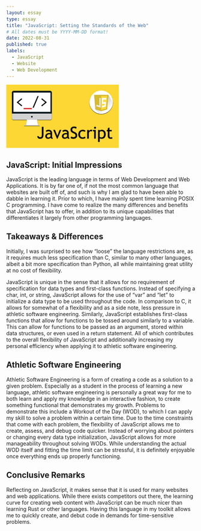```yaml
---
layout: essay
type: essay
title: "JavaScript: Setting the Standards of the Web"
# All dates must be YYYY-MM-DD format!
date: 2022-08-31
published: true
labels:
  - JavaScript
  - Website
  - Web Development
---
```


<img width="300px" class="rounded float-start pe-4" src="../img/javascript-reflection/javascript.jpg">

## JavaScript: Initial Impressions

JavaScript is the leading language in terms of Web Development and Web Applications. It is by far one of, if not the most common language that websites are built off of, and such is why I am glad to have been able to dabble in learning it. Prior to which, I have mainly spent time learning POSIX C programming. I have come to realize the many differences and benefits that JavaScript has to offer, in addition to its unique capabilities that differentiates it largely from other programming languages.

## Takeaways & Differences

Initially, I was surprised to see how “loose” the language restrictions are, as it requires much less specification than C, similar to many other languages, albeit a bit more specification than Python, all while maintaining great utility at no cost of flexibility.

JavaScript is unique in the sense that it allows for no requirement of specification for data types and first-class functions. Instead of specifying a char, int, or string, JavaScript allows for the use of “var” and “let” to initialize a data type to be used throughout the code. In comparison to C, it allows for somewhat of a flexibility and as a side note, less pressure in athletic software engineering. Similarly, JavaScript establishes first-class functions that allow for functions to be tossed around similarly to a variable. This can allow for functions to be passed as an argument, stored within data structures, or even used in a return statement. All of which contributes to the overall flexibility of JavaScript and additionally increasing my personal efficiency when applying it to athletic software engineering.


## Athletic Software Engineering

Athletic Software Engineering is a form of creating a code as a solution to a given problem. Especially as a student in the process of learning a new language, athletic software engineering is personally a great way for me to both learn and apply my knowledge in an interactive fashion, to create something functional that demonstrates my growth. Problems to demonstrate this include a Workout of the Day (WOD), to which I can apply my skill to solve a problem within a certain time. Due to the time constraints that come with each problem, the flexibility of JavaScript allows me to create, assess, and debug code quicker. Instead of worrying about pointers or changing every data type initialization, JavaScript allows for more manageability throughout solving WODs. While understanding the actual WOD itself and fitting the time limit can be stressful, it is definitely enjoyable once everything ends up properly functioning.


## Conclusive Remarks

Reflecting on JavaScript, it makes sense that it is used for many websites and web applications. While there exists competitors out there, the learning curve for creating web content with JavaScript can be much nicer than learning Rust or other languages. Having this language in my toolkit allows me to quickly create, and debut code in demands for time-sensitive problems.
